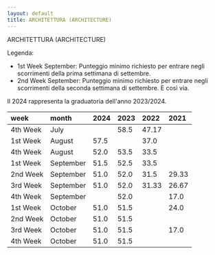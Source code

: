 ```yaml
---
layout: default
title: ARCHITETTURA (ARCHITECTURE)
---
```


ARCHITETTURA (ARCHITECTURE)

Legenda:
 - 1st Week September: Punteggio minimo richiesto per entrare negli scorrimenti della prima settimana di settembre.
 - 2nd Week September: Punteggio minimo richiesto per entrare negli scorrimenti della seconda settimana di settembre.
E così via.

Il 2024 rappresenta la graduatoria dell'anno 2023/2024.

| week     | month     | 2024   | 2023   | 2022   | 2021   |
|:---------|:----------|:-------|:-------|:-------|:-------|
| 4th Week | July      |        | 58.5   | 47.17  |        |
| 1st Week | August    | 57.5   |        | 37.0   |        |
| 4th Week | August    | 52.0   | 53.5   | 33.5   |        |
| 1st Week | September | 51.5   | 52.5   | 33.5   |        |
| 2nd Week | September | 51.0   | 52.0   | 31.5   | 29.33  |
| 3rd Week | September | 51.0   | 52.0   | 31.33  | 26.67  |
| 4th Week | September |        | 52.0   |        | 17.0   |
| 1st Week | October   | 51.0   | 51.5   |        | 24.0   |
| 2nd Week | October   | 51.0   | 51.5   |        |        |
| 3rd Week | October   | 51.0   | 51.5   |        | 17.0   |
| 4th Week | October   | 51.0   | 51.5   |        |        |

